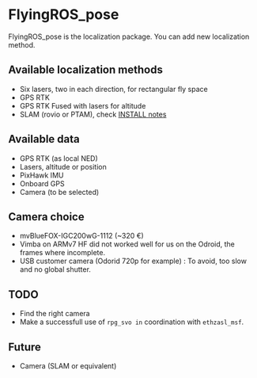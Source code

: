 FlyingROS_pose
==============

FlyingROS_pose is the localization package. You can add new localization method.

Available localization methods
--------

* Six lasers, two in each direction, for rectangular fly space
* GPS RTK
* GPS RTK Fused with lasers for altitude
* SLAM (rovio or PTAM), check [INSTALL notes](INSTALL.md)

Available data
------

* GPS RTK (as local NED)
* Lasers, altitude or position
* PixHawk IMU
* Onboard GPS
* Camera (to be selected)

Camera choice
-----

* mvBlueFOX-IGC200wG-1112 (~320 €)
* Vimba on ARMv7 HF did not worked well for us on the Odroid, the frames where incomplete.
* USB customer camera (Odorid 720p for example) : To avoid, too slow and no global shutter.

TODO
------

* Find the right camera
* Make a successfull use of `rpg_svo in` coordination with `ethzasl_msf`.

Future
-------

* Camera (SLAM or equivalent)
